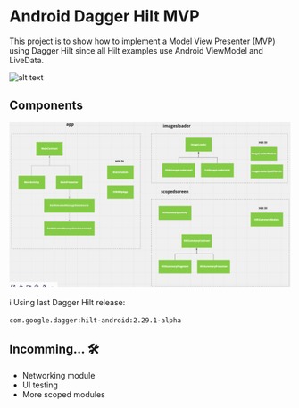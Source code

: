# Android Dagger Hilt MVP

This project is to show how to implement a Model View Presenter (MVP) using Dagger Hilt since all Hilt examples use Android ViewModel and LiveData.

![alt text](https://img.shields.io/badge/build-passing-green)

## Components
![Alt text](/screenshots/v2.0.png?raw=true "Optional Title")

:information_source:   Using last Dagger Hilt release:
```` xml
com.google.dagger:hilt-android:2.29.1-alpha
````

## Incomming... 🛠️
* Networking module
* UI testing
* More scoped modules
